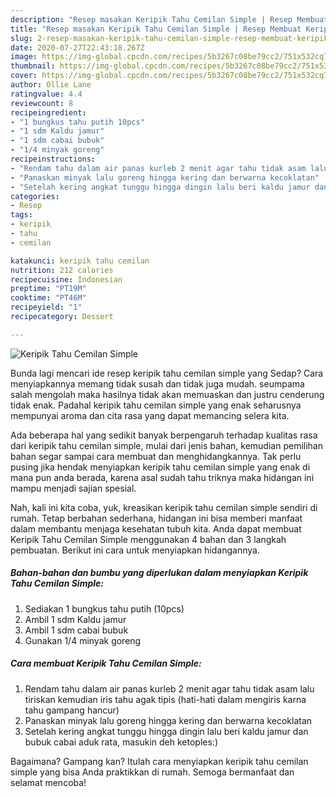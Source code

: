 ```yaml
---
description: "Resep masakan Keripik Tahu Cemilan Simple | Resep Membuat Keripik Tahu Cemilan Simple Yang Enak dan Simpel"
title: "Resep masakan Keripik Tahu Cemilan Simple | Resep Membuat Keripik Tahu Cemilan Simple Yang Enak dan Simpel"
slug: 2-resep-masakan-keripik-tahu-cemilan-simple-resep-membuat-keripik-tahu-cemilan-simple-yang-enak-dan-simpel
date: 2020-07-27T22:43:18.267Z
image: https://img-global.cpcdn.com/recipes/5b3267c08be79cc2/751x532cq70/keripik-tahu-cemilan-simple-foto-resep-utama.jpg
thumbnail: https://img-global.cpcdn.com/recipes/5b3267c08be79cc2/751x532cq70/keripik-tahu-cemilan-simple-foto-resep-utama.jpg
cover: https://img-global.cpcdn.com/recipes/5b3267c08be79cc2/751x532cq70/keripik-tahu-cemilan-simple-foto-resep-utama.jpg
author: Ollie Lane
ratingvalue: 4.4
reviewcount: 8
recipeingredient:
- "1 bungkus tahu putih 10pcs"
- "1 sdm Kaldu jamur"
- "1 sdm cabai bubuk"
- "1/4 minyak goreng"
recipeinstructions:
- "Rendam tahu dalam air panas kurleb 2 menit agar tahu tidak asam lalu tiriskan kemudian iris tahu agak tipis (hati-hati dalam mengiris karna tahu gampang hancur)"
- "Panaskan minyak lalu goreng hingga kering dan berwarna kecoklatan"
- "Setelah kering angkat tunggu hingga dingin lalu beri kaldu jamur dan bubuk cabai aduk rata, masukin deh ketoples:)"
categories:
- Resep
tags:
- keripik
- tahu
- cemilan

katakunci: keripik tahu cemilan 
nutrition: 212 calories
recipecuisine: Indonesian
preptime: "PT19M"
cooktime: "PT46M"
recipeyield: "1"
recipecategory: Dessert

---
```



![Keripik Tahu Cemilan Simple](https://img-global.cpcdn.com/recipes/5b3267c08be79cc2/751x532cq70/keripik-tahu-cemilan-simple-foto-resep-utama.jpg)

Bunda lagi mencari ide resep keripik tahu cemilan simple yang Sedap? Cara menyiapkannya memang tidak susah dan tidak juga mudah. seumpama salah mengolah maka hasilnya tidak akan memuaskan dan justru cenderung tidak enak. Padahal keripik tahu cemilan simple yang enak seharusnya mempunyai aroma dan cita rasa yang dapat memancing selera kita.



Ada beberapa hal yang sedikit banyak berpengaruh terhadap kualitas rasa dari keripik tahu cemilan simple, mulai dari jenis bahan, kemudian pemilihan bahan segar sampai cara membuat dan menghidangkannya. Tak perlu pusing jika hendak menyiapkan keripik tahu cemilan simple yang enak di mana pun anda berada, karena asal sudah tahu triknya maka hidangan ini mampu menjadi sajian spesial.


Nah, kali ini kita coba, yuk, kreasikan keripik tahu cemilan simple sendiri di rumah. Tetap berbahan sederhana, hidangan ini bisa memberi manfaat dalam membantu menjaga kesehatan tubuh kita. Anda dapat membuat Keripik Tahu Cemilan Simple menggunakan 4 bahan dan 3 langkah pembuatan. Berikut ini cara untuk menyiapkan hidangannya.

<!--inarticleads1-->

##### Bahan-bahan dan bumbu yang diperlukan dalam menyiapkan Keripik Tahu Cemilan Simple:

1. Sediakan 1 bungkus tahu putih (10pcs)
1. Ambil 1 sdm Kaldu jamur
1. Ambil 1 sdm cabai bubuk
1. Gunakan 1/4 minyak goreng




<!--inarticleads2-->

##### Cara membuat Keripik Tahu Cemilan Simple:

1. Rendam tahu dalam air panas kurleb 2 menit agar tahu tidak asam lalu tiriskan kemudian iris tahu agak tipis (hati-hati dalam mengiris karna tahu gampang hancur)
1. Panaskan minyak lalu goreng hingga kering dan berwarna kecoklatan
1. Setelah kering angkat tunggu hingga dingin lalu beri kaldu jamur dan bubuk cabai aduk rata, masukin deh ketoples:)




Bagaimana? Gampang kan? Itulah cara menyiapkan keripik tahu cemilan simple yang bisa Anda praktikkan di rumah. Semoga bermanfaat dan selamat mencoba!
